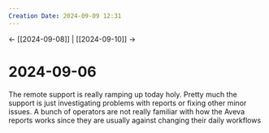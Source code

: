 ```yaml
---
Creation Date: 2024-09-09 12:31
---
```


<- [[2024-09-08]] | [[2024-09-10]]  ->

# 2024-09-06
The remote support is really ramping up today holy. Pretty much the support is just investigating problems with reports or fixing other minor issues. A bunch of operators are not really familiar with how the Aveva reports works since they are usually against changing their daily workflows